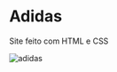 # Adidas

Site feito com HTML e CSS

![adidas](https://user-images.githubusercontent.com/48383295/194088009-5b6606dc-b05a-4a02-85b9-59ffe50adae1.jpg)

